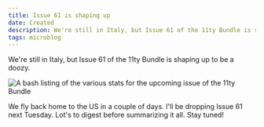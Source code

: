 ```yaml
---
title: Issue 61 is shaping up
date: Created
description: We're still in Italy, but Issue 61 of the 11ty Bundle is shaping up to be a doozy.
tags: microblog
---
```


We're still in Italy, but Issue 61 of the 11ty Bundle is shaping up to be a doozy.

<img src="/assets/img/issue-61-is-shaping-up.jpg" alt="A bash listing of the various stats for the upcoming issue of the 11ty Bundle">

We fly back home to the US in a couple of days. I'll be dropping Issue 61 next Tuesday. Lot's to digest before summarizing it all. Stay tuned!
